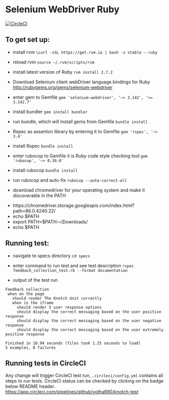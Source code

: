 # Selenium WebDriver Ruby 
[![CircleCI](https://circleci.com/gh/volha890/knotch-test.svg?style=svg&circle-token=cd7fa37242c81cdb2653eff3b1f58083758472a6)](https://app.circleci.com/pipelines/github/volha890)



## To get set up:

 - install rvm
   `\curl -sSL https://get.rvm.io | bash -s stable --ruby`
 - reload rvm
   `source ~/.rvm/scripts/rvm`
 - install latest version of Ruby
   `rvm install 2.7.2`
 - Download Selenium client webDriver language bindings for Ruby
    http://rubygems.org/gems/selenium-webdriver
 
 - enter gem to Gemfile
    `gem 'selenium-webdriver', '~> 3.142', '>= 3.142.7'`
 - install bundler
   `gem install bundler`
 - run bundle, which will install gems from Gemfile
   `bundle install`
 - Rspec as assertion library by entering it to Gemfile
   `gem 'rspec', '~> 3.4'`
 - install Rspec
   `bundle install`
 - enter rubocop to Gemfile it is Ruby code style checking tool
    `gem 'rubocop', '~> 0.39.0'`
 - install rubocop
    `bundle install`
 - run rubocop and auto-fix
   `rubocop --auto-correct-all`
 - download chromedriver for your operating system and make it discoverable in the PATH
   
   <ul>
<li>https://chromedriver.storage.googleapis.com/index.html?path=86.0.4240.22/</li>
<li>echo $PATH</li>
<li>export PATH=$PATH:~/Downloads/</li>
<li>echo $PATH</li>
</ul>
   
 

    
## Running test:
 - navigate to specs directory
    `cd specs`
 - enter command to run test and see test description
    `rspec feedback_collection_test.rb --format documentation`
    
 - output of the test run
 ```
 Feedback collection
  when on the page
    should render The Knotch Unit correctly
    when in the iframe
      should render 5 user response options
      should display the correct messaging based on the user positive response
      should display the correct messaging based on the user negative response
      should display the correct messaging based on the user extremely positive response

Finished in 10.94 seconds (files took 1.25 seconds to load)
5 examples, 0 failures
```
## Running tests in CircleCI
Any change will trigger CircleCI test run, `.circleci/config.yml` contains all steps to run tests. 
CircleCI status can be checked by clicking on the badge below README header. https://app.circleci.com/pipelines/github/volha890/knotch-test




